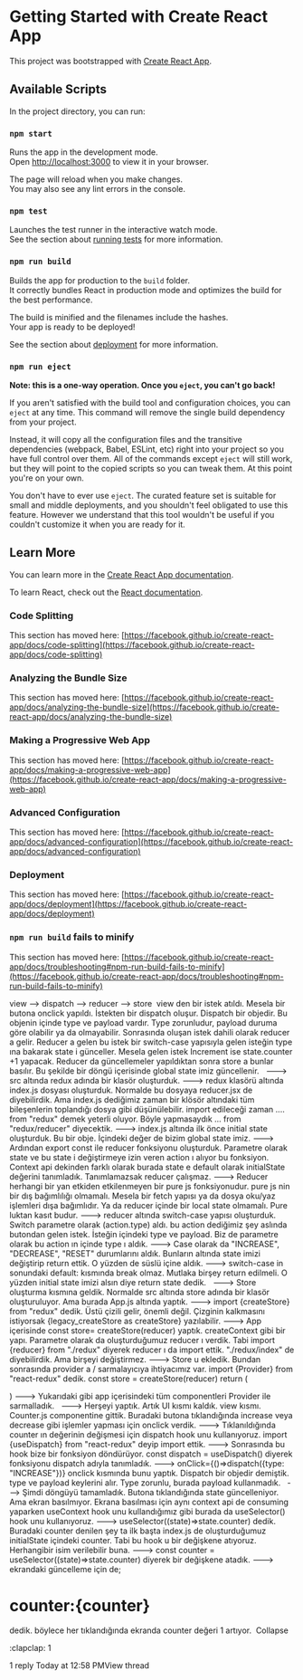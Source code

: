 # Getting Started with Create React App

This project was bootstrapped with [Create React App](https://github.com/facebook/create-react-app).

## Available Scripts

In the project directory, you can run:

### `npm start`

Runs the app in the development mode.\
Open [http://localhost:3000](http://localhost:3000) to view it in your browser.

The page will reload when you make changes.\
You may also see any lint errors in the console.

### `npm test`

Launches the test runner in the interactive watch mode.\
See the section about [running tests](https://facebook.github.io/create-react-app/docs/running-tests) for more information.

### `npm run build`

Builds the app for production to the `build` folder.\
It correctly bundles React in production mode and optimizes the build for the best performance.

The build is minified and the filenames include the hashes.\
Your app is ready to be deployed!

See the section about [deployment](https://facebook.github.io/create-react-app/docs/deployment) for more information.

### `npm run eject`

**Note: this is a one-way operation. Once you `eject`, you can't go back!**

If you aren't satisfied with the build tool and configuration choices, you can `eject` at any time. This command will remove the single build dependency from your project.

Instead, it will copy all the configuration files and the transitive dependencies (webpack, Babel, ESLint, etc) right into your project so you have full control over them. All of the commands except `eject` will still work, but they will point to the copied scripts so you can tweak them. At this point you're on your own.

You don't have to ever use `eject`. The curated feature set is suitable for small and middle deployments, and you shouldn't feel obligated to use this feature. However we understand that this tool wouldn't be useful if you couldn't customize it when you are ready for it.

## Learn More

You can learn more in the [Create React App documentation](https://facebook.github.io/create-react-app/docs/getting-started).

To learn React, check out the [React documentation](https://reactjs.org/).

### Code Splitting

This section has moved here: [https://facebook.github.io/create-react-app/docs/code-splitting](https://facebook.github.io/create-react-app/docs/code-splitting)

### Analyzing the Bundle Size

This section has moved here: [https://facebook.github.io/create-react-app/docs/analyzing-the-bundle-size](https://facebook.github.io/create-react-app/docs/analyzing-the-bundle-size)

### Making a Progressive Web App

This section has moved here: [https://facebook.github.io/create-react-app/docs/making-a-progressive-web-app](https://facebook.github.io/create-react-app/docs/making-a-progressive-web-app)

### Advanced Configuration

This section has moved here: [https://facebook.github.io/create-react-app/docs/advanced-configuration](https://facebook.github.io/create-react-app/docs/advanced-configuration)

### Deployment

This section has moved here: [https://facebook.github.io/create-react-app/docs/deployment](https://facebook.github.io/create-react-app/docs/deployment)

### `npm run build` fails to minify

This section has moved here: [https://facebook.github.io/create-react-app/docs/troubleshooting#npm-run-build-fails-to-minify](https://facebook.github.io/create-react-app/docs/troubleshooting#npm-run-build-fails-to-minify)


view --> dispatch --> reducer --> store
​
view den bir istek atıldı. Mesela bir butona onclick yapıldı. İstekten bir dispatch oluşur. Dispatch bir objedir. Bu objenin içinde type ve payload vardır. Type zorunludur, payload duruma göre olabilir ya da olmayabilir.
Sonrasında oluşan istek dahili olarak reducer a gelir. Reducer a gelen bu istek bir switch-case yapısıyla gelen isteğin type ına bakarak state i günceller. Mesela gelen istek Increment ise state.counter +1 yapacak.
Reducer da güncellemeler yapıldıktan sonra store a bunlar basılır. Bu şekilde bir döngü içerisinde global state imiz güncellenir.
​
​
---> src altında redux adında bir klasör oluşturduk.
---> redux klasörü altında index.js dosyası oluşturduk. Normalde bu dosyaya reducer.jsx de diyebilirdik. Ama index.js dediğimiz zaman bir klösör altındaki tüm bileşenlerin toplandığı dosya gibi düşünülebilir. import edileceği zaman .... from "redux" demek yeterli oluyor. Böyle yapmasaydık ... from "redux/reducer" diyecektik.
---> index.js altında ilk önce initial state oluşturduk. Bu bir obje. İçindeki değer de bizim global state imiz. 
---> Ardından export const ile reducer fonksiyonu oluşturduk. Parametre olarak state ve bu state i değiştirmeye izin veren action ı alıyor bu fonksiyon. Context api dekinden farklı olarak burada state e default olarak initialState değerini tanımladık. Tanımlamazsak reducer çalışmaz.
---> Reducer herhangi bir yan etkiden etkilenmeyen bir pure js fonksiyonudur. pure js nin bir dış bağımlılığı olmamalı. Mesela bir fetch yapısı ya da dosya oku/yaz işlemleri dışa bağımlıdır. Ya da reducer içinde bir local state olmamalı. Pure luktan kasıt budur.
---> reducer altında switch-case yapısı oluşturduk. Switch parametre olarak (action.type) aldı. bu action dediğimiz şey aslında butondan gelen istek. İsteğin içindeki type ve payload. Biz de parametre olarak bu action ın içinde type ı aldık.
---> Case olarak da "INCREASE", "DECREASE", "RESET" durumlarını aldık. Bunların altında state imizi değiştirip return ettik. O yüzden de süslü içine aldık.
---> switch-case in sonundaki default: kısmında break olmaz. Mutlaka birşey return edilmeli. O yüzden initial state imizi alsın diye return state dedik.
​
​
---> Store oluşturma kısmına geldik. Normalde src altında store adında bir klasör oluşturuluyor. Ama burada App.js altında yaptık.
---> import {createStore} from "redux" dedik. Üstü çizili gelir, önemli değil. Çizginin kalkmasını istiyorsak {legacy_createStore as createStore} yazılabilir.
---> App içerisinde const store= createStore(reducer) yaptık. createContext gibi bir yapı. Parametre olarak da oluşturduğumuz reducer ı verdik. Tabi import {reducer} from "./redux" diyerek reducer ı da import ettik. "./redux/index" de diyebilirdik. Ama birşeyi değiştirmez.
---> Store u ekledik. Bundan sonrasında provider a / sarmalayıcıya ihtiyacımız var. import {Provider} from "react-redux" dedik.
const store = createStore(reducer)
  return (
    <div className="app">
      <Provider store={store}>
        <Counter />
        <Todo />
      </Provider>
    </div>)
---> Yukarıdaki gibi app içerisindeki tüm componentleri Provider ile sarmalladık.
​
​
---> Herşeyi yaptık. Artık UI kısmı kaldık. view kısmı. Counter.js componentine gittik. Buradaki butona tıklandığında increase veya decrease gibi işlemler yapması için onclick verdik.
---> Tıklanıldığında counter ın değerinin değişmesi için dispatch hook unu kullanıyoruz. import {useDispatch} from "react-redux" deyip import ettik.
---> Sonrasında bu hook bize bir fonksiyon döndürüyor. const dispatch = useDispatch() diyerek fonksiyonu dispatch adıyla tanımladık.
---> onClick={()=>dispatch({type: "INCREASE"})} onclick kısmında bunu yaptık. Dispatch bir objedir demiştik. type ve payload keylerini alır. Type zorunlu, burada payload kullanmadık.
​
​
---> Şimdi döngüyü tamamladık. Butona tıklandığında state güncelleniyor. Ama ekran basılmıyor. Ekrana basılması için aynı context api de consuming yaparken useContext hook unu kullandığımız gibi burada da useSelector() hook unu kullanıyoruz.
---> useSelector((state)=>state.counter) dedik. Buradaki counter denilen şey ta ilk başta index.js de oluşturduğumuz initialState içindeki counter. Tabi bu hook u bir değişkene atıyoruz. Herhangibir isim verilebilir buna.
---> const counter = useSelector((state)=>state.counter) diyerek bir değişkene atadık.
---> ekrandaki güncelleme için de; <h1>counter:{counter}</h1> dedik. böylece her tıklandığında ekranda counter değeri 1 artıyor.
​
​
Collapse



:clapclap:
1


1 reply
Today at 12:58 PMView thread







